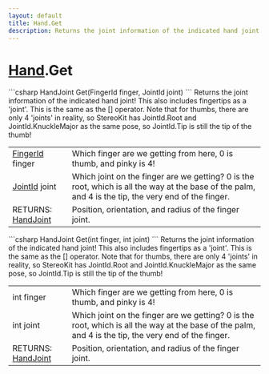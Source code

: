 ```yaml
---
layout: default
title: Hand.Get
description: Returns the joint information of the indicated hand joint! This also includes fingertips as a 'joint'. This is the same as the [] operator. Note that for thumbs, there are only 4 'joints' in reality, so StereoKit has JointId.Root and JointId.KnuckleMajor as the same pose, so JointId.Tip is still the tip of the thumb!
---
```

# [Hand]({{site.url}}/Pages/Reference/Hand.html).Get

<div class='signature' markdown='1'>
```csharp
HandJoint Get(FingerId finger, JointId joint)
```
Returns the joint information of the indicated hand
joint! This also includes fingertips as a 'joint'. This is the
same as the [] operator. Note that for thumbs, there are only 4
'joints' in reality, so StereoKit has JointId.Root and
JointId.KnuckleMajor as the same pose, so JointId.Tip is still
the tip of the thumb!
</div>

|  |  |
|--|--|
|[FingerId]({{site.url}}/Pages/Reference/FingerId.html) finger|Which finger are we getting from here, 0 is             thumb, and pinky is 4!|
|[JointId]({{site.url}}/Pages/Reference/JointId.html) joint|Which joint on the finger are we getting? 0              is the root, which is all the way at the base of the palm, and 4             is the tip, the very end of the finger.|
|RETURNS: [HandJoint]({{site.url}}/Pages/Reference/HandJoint.html)|Position, orientation, and radius of the finger joint.|

<div class='signature' markdown='1'>
```csharp
HandJoint Get(int finger, int joint)
```
Returns the joint information of the indicated hand
joint! This also includes fingertips as a 'joint'. This is the
same as the [] operator. Note that for thumbs, there are only 4
'joints' in reality, so StereoKit has JointId.Root and
JointId.KnuckleMajor as the same pose, so JointId.Tip is still
the tip of the thumb!
</div>

|  |  |
|--|--|
|int finger|Which finger are we getting from here, 0 is             thumb, and pinky is 4!|
|int joint|Which joint on the finger are we getting? 0              is the root, which is all the way at the base of the palm, and 4             is the tip, the very end of the finger.|
|RETURNS: [HandJoint]({{site.url}}/Pages/Reference/HandJoint.html)|Position, orientation, and radius of the finger joint.|




